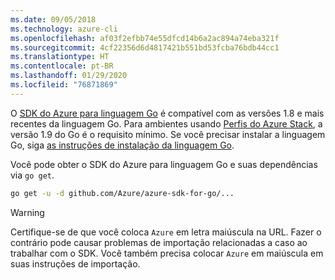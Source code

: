 ```yaml
---
ms.date: 09/05/2018
ms.technology: azure-cli
ms.openlocfilehash: af03f2efbb74e55dfcd14b6a2ac894a74eba321f
ms.sourcegitcommit: 4cf22356d6d4817421b551bd53fcba76bdb44cc1
ms.translationtype: HT
ms.contentlocale: pt-BR
ms.lasthandoff: 01/29/2020
ms.locfileid: "76871869"
---
```

O [SDK do Azure para linguagem Go](https://github.com/Azure/azure-sdk-for-go) é compatível com as versões 1.8 e mais recentes da linguagem Go. Para ambientes usando [Perfis do Azure Stack](/azure/azure-stack/user/azure-stack-version-profiles-go), a versão 1.9 do Go é o requisito mínimo.
Se você precisar instalar a linguagem Go, siga [as instruções de instalação da linguagem Go](https://golang.org/doc/install).

Você pode obter o SDK do Azure para linguagem Go e suas dependências via `go get`.

```bash
go get -u -d github.com/Azure/azure-sdk-for-go/...
```

> [!WARNING]
> Certifique-se de que você coloca `Azure` em letra maiúscula na URL. Fazer o contrário pode causar problemas de importação relacionadas a caso ao trabalhar com o SDK. Você também precisa colocar `Azure` em maiúscula em suas instruções de importação.
